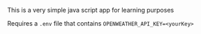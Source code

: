 This is a very simple java script app for learning purposes  

Requires a `.env` file that contains `OPENWEATHER_API_KEY=<yourKey>`
